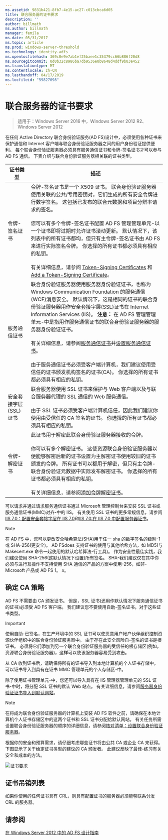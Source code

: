 ```yaml
---
ms.assetid: 9831b421-8fb7-4e15-ac27-c013cbca6d05
title: 联合服务器的证书要求
description: ''
author: billmath
ms.author: billmath
manager: femila
ms.date: 05/31/2017
ms.topic: article
ms.prod: windows-server-threshold
ms.technology: identity-adfs
ms.openlocfilehash: 369c0e9e7ab1ef25baee1c35379cc66b886f20d8
ms.sourcegitcommit: 0d0b32c8986ba7db9536e0b8648d4ddf9b03e452
ms.translationtype: MT
ms.contentlocale: zh-CN
ms.lasthandoff: 04/17/2019
ms.locfileid: "59827098"
---
```

# <a name="certificate-requirements-for-federation-servers"></a>联合服务器的证书要求

>适用于：Windows Server 2016 中，Windows Server 2012 R2、 Windows Server 2012

在任何 Active Directory 联合身份验证服务\(AD FS\)设计中，必须使用各种证书来保护通信和 Internet 客户端与联合身份验证服务器之间的用户身份验证提供便利。 每个联合身份验证服务器必须具有服务通信证书和令牌\-签名证书才可以参与 AD FS 通信。 下表介绍与联合身份验证服务器相关联的证书类型。  
  
|证书类型|描述|  
|--------------------|---------------|  
|令牌\-签名证书|令牌\-签名证书是一个 X509 证书。 联合身份验证服务器使用关联的公共\/专用密钥对，它们生成的所有安全令牌进行数字签名。 这包括已发布的联合元数据和项目分辨率请求的签名。<br /><br />您可以有多个令牌\-签名证书配置 AD FS 管理管理单元\-以一个证书即将过期时允许证书滚动更新。 默认情况下，该列表中的所有证书都均，但只有主令牌\-签名证书由 AD FS 来进行实际签名令牌。 你选择的所有证书都必须具有相应的私钥。<br /><br />有关详细信息，请参阅 [Token-Signing Certificates](Token-Signing-Certificates.md) 和 [Add a Token-Signing Certificate](../../ad-fs/deployment/Add-a-Token-Signing-Certificate.md)。|  
|服务通信证书|联合身份验证服务器使用服务器身份验证证书，也称为 Windows Communication Foundation 的服务通信\(WCF\)消息安全。 默认情况下，这是相同的证书的联合身份验证服务器用作安全套接字层\(SSL\)证书在 Internet Information Services \(IIS\)。 **注意：** 在 AD FS 管理管理单元\-中是指用作服务通信证书的联合身份验证服务器的服务器身份验证证书。<br /><br />有关详细信息，请参阅[服务通信证书](Service-Communications-Certificates.md)并[设置服务通信证书](../../ad-fs/deployment/Set-a-Service-Communications-Certificate.md)。<br /><br />由于服务通信证书必须受客户端计算机，我们建议使用受信任的证书颁发机构签名的证书\(CA\)。 你选择的所有证书都必须具有相应的私钥。|  
|安全套接字层\(SSL\)证书|联合服务器使用 SSL 证书来保护与 Web 客户端以及与联合服务器代理的 SSL 通信的 Web 服务通信。<br /><br />由于 SSL 证书必须受客户端计算机信任，因此我们建议你使用由受信任的 CA 签名的证书。 你选择的所有证书都必须具有相应的私钥。|  
|令牌\-解密证书|此证书用于解密此联合身份验证服务器接收的令牌。<br /><br />你可以有多个解密证书。 这使资源联合身份验证服务器以便能够解密后新的证书设置为主解密证书使用较旧的证书颁发的令牌。 所有证书可以都用于解密，但只有主令牌\-联合身份验证元数据中实际发布解密证书。 你选择的所有证书都必须具有相应的私钥。<br /><br />有关详细信息，请参阅[添加令牌解密证书](../../ad-fs/deployment/Add-a-Token-Decrypting-Certificate.md)。|  
  
可以请求并通过请求服务通信证书通过 Microsoft 管理控制台来安装 SSL 证书或服务通信证书\(MMC\)对齐\-中的 IIS。 有关使用 SSL 证书的更多常规信息，请参阅 [IIS 7.0：配置安全套接字层在 IIS 7.0](https://go.microsoft.com/fwlink/?LinkID=108544)和[IIS 7.0:在 IIS 7.0 中配置服务器证书](https://go.microsoft.com/fwlink/?LinkID=108545)。  
  
> [!NOTE]  
> 在 AD FS 中，您可以更改安全哈希算法\(SHA\)用于任一 sha 的数字签名的级别\-1 或 SHA\-256\(更安全\)。 AD FSdoes 支持证书的使用与其他哈希方法，如 MD5\(与 Makecert.exe 命令一起使用的默认哈希算法\-行工具\)。 作为安全性最佳实践，我们建议使用 SHA\-256\(这默认情况下设置\)所有签名。 SHA\-我们建议仅在其中你必须与进行互操作不支持使用 SHA 通信的产品的方案中使用\-256，如非\-Microsoft 产品或 AD FS 1。 *x*。  
  
## <a name="determining-your-ca-strategy"></a>确定 CA 策略  
AD FS 不需要由 CA 颁发证书。 但是，SSL 证书\(还用作默认情况下服务通信证书的证书\)必须受 AD FS 客户端。 我们建议您不要使用自助\-签名证书，对于这些证书类型。  
  
> [!IMPORTANT]  
> 使用自助\-已签名，在生产环境中的 SSL 证书可以使恶意用户帐户伙伴组织控制资源伙伴组织中的联合身份验证服务器中。 由于存在此安全风险自\-签名的证书是根证书。 必须将它们添加到另一个联合身份验证服务器的受信任的根存储区\(例如，资源联合身份验证服务器\)，这样可以使该服务器容易受到攻击。  
  
从 CA 收到证书后，请确保将所有的证书导入到本地计算机的个人证书存储中。 可以证书导入到具有在证书 MMC 管理单元的个人存储区\-中。  
  
除了使用证书管理单元\-中，您还可以导入具有在 IIS 管理器管理单元的 SSL 证书\-中时，将分配 SSL 证书的默认 Web 站点。 有关详细信息，请参阅[服务器身份验证证书导入到默认网站](../../ad-fs/deployment/Import-a-Server-Authentication-Certificate-to-the-Default-Web-Site.md)。  
  
> [!NOTE]  
> 在将成为联合身份验证服务器的计算机上安装 AD FS 软件之前，请确保在本地计算机个人证书存储区中的这两个证书和 SSL 证书分配给默认网站。 有关任务所需设置联合身份验证服务器的顺序的详细信息，请参阅[核对清单：设置联合身份验证服务器](../../ad-fs/deployment/Checklist--Setting-Up-a-Federation-Server.md)。  
  
根据你的安全和预算需求，请仔细考虑哪些证书将由公共 CA 或企业 CA 来获得。 下图显示了关于给定证书类型的建议的 CA 颁发者。 此建议反映了最佳\-练习有关安全和成本的方法。  
  
![证书要求](media/adfs2_fedserver_certstory_1.png)  
  
## <a name="certificate-revocation-lists"></a>证书吊销列表  
如果你使用的任何证书具有 CRL，则具有配置证书的服务器必须能够联系分发 CRL 的服务器。  
  
## <a name="see-also"></a>请参阅
[在 Windows Server 2012 中的 AD FS 设计指南](AD-FS-Design-Guide-in-Windows-Server-2012.md)
